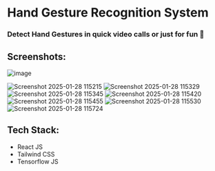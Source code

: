 # Hand Gesture Recognition System 
### Detect Hand Gestures in quick video calls or just for fun 🫡

## Screenshots:
![image](https://github.com/user-attachments/assets/7632cda0-f892-4015-b5f1-62d80fa2f23a)

![Screenshot 2025-01-28 115215](https://github.com/user-attachments/assets/846417f9-82a4-403f-abf6-55368ca3f2d7)
![Screenshot 2025-01-28 115329](https://github.com/user-attachments/assets/71393063-ebed-4186-b602-49f22baff2a3)
![Screenshot 2025-01-28 115345](https://github.com/user-attachments/assets/4a015f21-7e58-4f5a-adc4-37ecc0ba7899)
![Screenshot 2025-01-28 115420](https://github.com/user-attachments/assets/ea146887-737c-4a08-b7da-1ec64336472a)
![Screenshot 2025-01-28 115455](https://github.com/user-attachments/assets/44bb5053-c9c7-4a3d-a657-8c9fc9b9e5ee)
![Screenshot 2025-01-28 115530](https://github.com/user-attachments/assets/44891212-18a9-4cb5-8e44-cb39358782f2)
![Screenshot 2025-01-28 115724](https://github.com/user-attachments/assets/8a9d15ce-5dff-4841-8a15-9c92a224950e)

## Tech Stack:
- React JS
- Tailwind CSS
- Tensorflow JS

